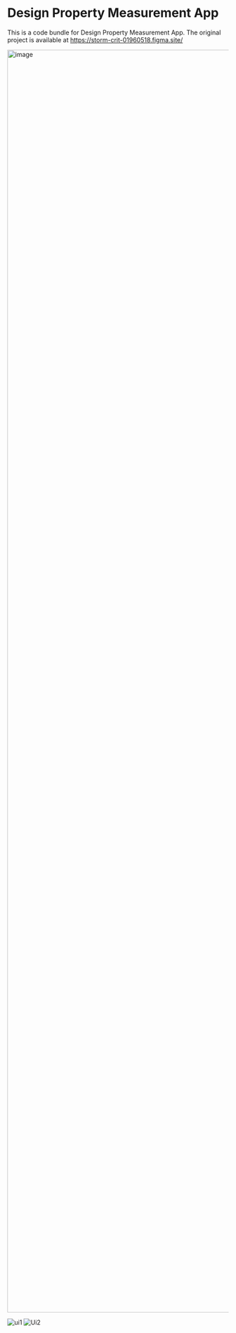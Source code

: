 
  # Design Property Measurement App

  This is a code bundle for Design Property Measurement App. The original project is available at https://storm-crit-01960518.figma.site/
  
<img width="9564" height="2872" alt="image" src="https://github.com/user-attachments/assets/a7006b2d-5cc8-42bd-9548-e091172b3445" />

![ui1](https://github.com/user-attachments/assets/eb377adf-d084-486e-9790-9ffbdfbc7c47)
![Ui2](https://github.com/user-attachments/assets/6ba5e01e-3ce6-4283-8282-38228e406fe7)
